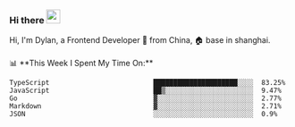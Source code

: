 ### Hi there <img src="https://media.giphy.com/media/hvRJCLFzcasrR4ia7z/giphy.gif" width="25px">

<!-- ![visitors](https://visitor-badge.glitch.me/badge?page_id=dislfyer.dislfyer) --!>

Hi, I'm Dylan, a Frontend Developer 🚀 from China, 🏠 base in shanghai.
<br/>
<br/>

📊 **This Week I Spent My Time On:**


<!--START_SECTION:waka-->

```text
TypeScript                          █████████████████████░░░░  83.25%
JavaScript                          ██▒░░░░░░░░░░░░░░░░░░░░░░  9.47%
Go                                  ▓░░░░░░░░░░░░░░░░░░░░░░░░  2.77%
Markdown                            ▓░░░░░░░░░░░░░░░░░░░░░░░░  2.71%
JSON                                ░░░░░░░░░░░░░░░░░░░░░░░░░  0.9%
```

<!--END_SECTION:waka-->

<!--
**About Me:**
 -->
